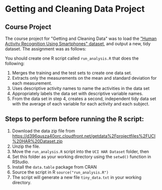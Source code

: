 # Getting and Cleaning Data Project

## Course Project
The course project for "Getting and Cleaning Data" was to load the ["Human Activity Recognition Using Smartphones" dataset](https://d396qusza40orc.cloudfront.net/getdata%2Fprojectfiles%2FUCI%20HAR%20Dataset.zip), and output a new, tidy dataset. The assignment was as follows:

You should create one R script called `run_analysis.R` that does the following:

1. Merges the training and the test sets to create one data set.
2. Extracts only the measurements on the mean and standard deviation for each measurement.
3. Uses descriptive activity names to name the activities in the data set
4. Appropriately labels the data set with descriptive variable names.
5. From the data set in step 4, creates a second, independent tidy data set with the average of each variable for each activity and each subject.

## Steps to perform before running the R script:

1. Download the data zip file from https://d396qusza40orc.cloudfront.net/getdata%2Fprojectfiles%2FUCI%20HAR%20Dataset.zip
2. Unzip the file.
3. Move the ```run_analysis.R``` script into the ```UCI HAR Dataset``` folder, then 
4. Set this folder as your working directory using the ```setwd()``` function in RStudio.
5. Install the `data.table` package from CRAN
6. Source the script in R ```source("run_analysis.R")```
7. The script will generate a new file ```tiny_data.txt``` in your working directory.

